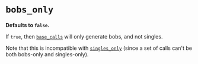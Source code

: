 # `bobs_only`

**Defaults to `false`.**

If `true`, then [`base_calls`](base_calls.md) will only generate bobs, and not singles.

Note that this is incompatible with [`singles_only`](singles_only.md) (since a set of calls
can't be both bobs-only and singles-only).
